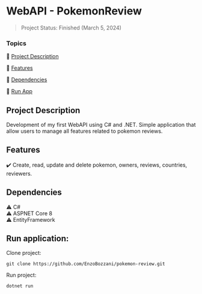 <h1>WebAPI - PokemonReview</h1>

> Project Status: Finished (March 5, 2024)

### Topics

:small_blue_diamond: [Project Description](#project-description)

:small_blue_diamond: [Features](#features)

:small_blue_diamond: [Dependencies](#dependencies)

:small_blue_diamond: [Run App](#run-application)

## Project Description

<p align="justify">
  Development of my first WebAPI using C# and .NET. Simple application that allow users to manage all features related to pokemon reviews.
</p>

## Features

:heavy_check_mark: Create, read, update and delete pokemon, owners, reviews, countries, reviewers.

## Dependencies

:warning: C#
<br>
:warning: ASPNET Core 8
<br>
:warning: EntityFramework

## Run application:

Clone project:

```
git clone https://github.com/EnzoBozzani/pokemon-review.git
```

Run project:

```
dotnet run
```

